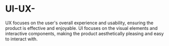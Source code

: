 # UI-UX-
UX focuses on the user's overall experience and usability, ensuring the product is effective and enjoyable. UI focuses on the visual elements and interactive components, making the product aesthetically pleasing and easy to interact with.
